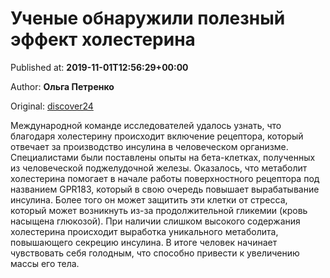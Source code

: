 
# Ученые обнаружили полезный эффект холестерина

Published at: **2019-11-01T12:56:29+00:00**

Author: **Ольга Петренко**

Original: [discover24](https://discover24.ru/2019/11/uchenye-obnaruzhili-poleznyy-effekt-holesterina/)

Международной команде исследователей удалось узнать, что благодаря холестерину происходит включение рецептора, который отвечает за производство инсулина в человеческом организме.
Специалистами были поставлены опыты на бета-клетках, полученных из человеческой поджелудочной железы. Оказалось, что метаболит холестерина помогает в начале работы поверхностного рецептора под названием GPR183, который в свою очередь повышает вырабатывание инсулина. Более того он может защитить эти клетки от стресса, который может возникнуть из-за продолжительной гликемии (кровь насыщена глюкозой).
При наличии слишком высокого содержания холестерина происходит выработка уникального метаболита, повышающего секрецию инсулина. В итоге человек начинает чувствовать себя голодным, что способно привести к увеличению массы его тела.
